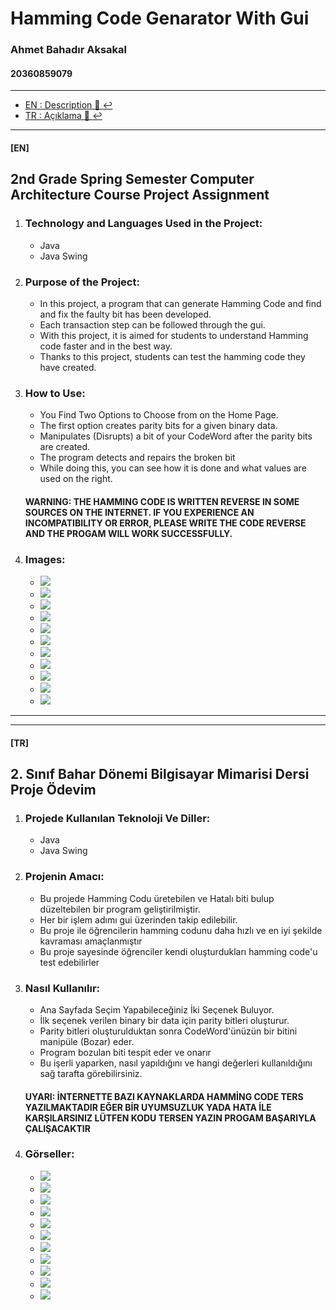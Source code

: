 # Hamming Code Genarator With Gui

### Ahmet Bahadır Aksakal

#### 20360859079

****

- [EN : Description :book: :leftwards_arrow_with_hook:](#en)  
- [TR : Açıklama :book: :leftwards_arrow_with_hook:](#tr)

****

#### [EN]

## 2nd Grade Spring Semester Computer Architecture Course Project Assignment

1. ### Technology and Languages Used in the Project:
    
     * Java
     * Java Swing
      
2. ### Purpose of the Project:
    
     * In this project, a program that can generate Hamming Code and find and fix the faulty bit has been developed.
     * Each transaction step can be followed through the gui.
     * With this project, it is aimed for students to understand Hamming code faster and in the best way.
     * Thanks to this project, students can test the hamming code they have created.
    
3. ### How to Use:
    
     * You Find Two Options to Choose from on the Home Page.
     * The first option creates parity bits for a given binary data.
     * Manipulates (Disrupts) a bit of your CodeWord after the parity bits are created.
     * The program detects and repairs the broken bit
     * While doing this, you can see how it is done and what values are used on the right.
    
     #### WARNING: THE HAMMING CODE IS WRITTEN REVERSE IN SOME SOURCES ON THE INTERNET. IF YOU EXPERIENCE AN INCOMPATIBILITY OR ERROR, PLEASE WRITE THE CODE REVERSE AND THE PROGAM WILL WORK SUCCESSFULLY.
    
4. ### Images:
    
    *   ![](Readme-img/anasayfa.png)
    *   ![](Readme-img/anasayfa2.png)
    *   ![](Readme-img/adim0.png)
    *   ![](Readme-img/adim1.png)
    *   ![](Readme-img/adim2.png)
    *   ![](Readme-img/adim3.png)
    *   ![](Readme-img/adim4.png)
    *   ![](Readme-img/adim5.png)
    *   ![](Readme-img/adim6.png)
    *   ![](Readme-img/adim7.png)
    *   ![](Readme-img/adim8.png)


****
****

#### [TR]

## 2\. Sınıf Bahar Dönemi Bilgisayar Mimarisi Dersi Proje Ödevim

1.  ### Projede Kullanılan Teknoloji Ve Diller:
    
    *   Java
    *   Java Swing
      
2.  ### Projenin Amacı:
    
    *   Bu projede Hamming Codu üretebilen ve Hatalı biti bulup düzeltebilen bir program geliştirilmiştir.
    *   Her bir işlem adımı gui üzerinden takip edilebilir.
    *   Bu proje ile öğrencilerin hamming codunu daha hızlı ve en iyi şekilde kavraması amaçlanmıştır
    *   Bu proje sayesinde öğrenciler kendi oluşturdukları hamming code'u test edebilirler
    
3.  ### Nasıl Kullanılır:
    
    *   Ana Sayfada Seçim Yapabileceğiniz İki Seçenek Buluyor.
    *   İlk seçenek verilen binary bir data için parity bitleri oluşturur.
    *   Parity bitleri oluşturulduktan sonra CodeWord'ünüzün bir bitini manipüle (Bozar) eder.
    *   Program bozulan biti tespit eder ve onarır
    *   Bu işerli yaparken, nasıl yapıldığını ve hangi değerleri kullanıldığını sağ tarafta görebilirsiniz.
    
    #### UYARI: İNTERNETTE BAZI KAYNAKLARDA HAMMİNG CODE TERS YAZILMAKTADIR EĞER BİR UYUMSUZLUK YADA HATA İLE KARŞILARSINIZ LÜTFEN KODU TERSEN YAZIN PROGAM BAŞARIYLA ÇALIŞACAKTIR
    
4.  ### Görseller:
    
    *   ![](Readme-img/anasayfa.png)
    *   ![](Readme-img/anasayfa2.png)
    *   ![](Readme-img/adim0.png)
    *   ![](Readme-img/adim1.png)
    *   ![](Readme-img/adim2.png)
    *   ![](Readme-img/adim3.png)
    *   ![](Readme-img/adim4.png)
    *   ![](Readme-img/adim5.png)
    *   ![](Readme-img/adim6.png)
    *   ![](Readme-img/adim7.png)
    *   ![](Readme-img/adim8.png)
